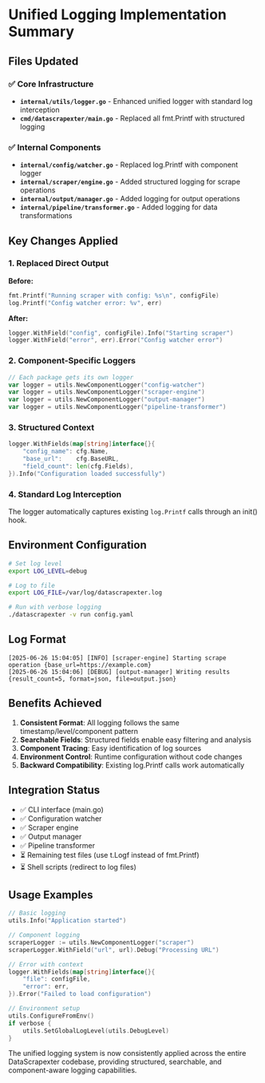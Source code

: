 # Unified Logging Implementation Summary

## Files Updated

### ✅ Core Infrastructure
- **`internal/utils/logger.go`** - Enhanced unified logger with standard log interception
- **`cmd/datascrapexter/main.go`** - Replaced all fmt.Printf with structured logging

### ✅ Internal Components
- **`internal/config/watcher.go`** - Replaced log.Printf with component logger
- **`internal/scraper/engine.go`** - Added structured logging for scrape operations
- **`internal/output/manager.go`** - Added logging for output operations
- **`internal/pipeline/transformer.go`** - Added logging for data transformations

## Key Changes Applied

### 1. Replaced Direct Output
**Before:**
```go
fmt.Printf("Running scraper with config: %s\n", configFile)
log.Printf("Config watcher error: %v", err)
```

**After:**
```go
logger.WithField("config", configFile).Info("Starting scraper")
logger.WithField("error", err).Error("Config watcher error")
```

### 2. Component-Specific Loggers
```go
// Each package gets its own logger
var logger = utils.NewComponentLogger("config-watcher")
var logger = utils.NewComponentLogger("scraper-engine")
var logger = utils.NewComponentLogger("output-manager")
var logger = utils.NewComponentLogger("pipeline-transformer")
```

### 3. Structured Context
```go
logger.WithFields(map[string]interface{}{
    "config_name": cfg.Name,
    "base_url":    cfg.BaseURL,
    "field_count": len(cfg.Fields),
}).Info("Configuration loaded successfully")
```

### 4. Standard Log Interception
The logger automatically captures existing `log.Printf` calls through an init() hook.

## Environment Configuration

```bash
# Set log level
export LOG_LEVEL=debug

# Log to file  
export LOG_FILE=/var/log/datascrapexter.log

# Run with verbose logging
./datascrapexter -v run config.yaml
```

## Log Format

```
[2025-06-26 15:04:05] [INFO] [scraper-engine] Starting scrape operation {base_url=https://example.com}
[2025-06-26 15:04:06] [DEBUG] [output-manager] Writing results {result_count=5, format=json, file=output.json}
```

## Benefits Achieved

1. **Consistent Format**: All logging follows the same timestamp/level/component pattern
2. **Searchable Fields**: Structured fields enable easy filtering and analysis
3. **Component Tracing**: Easy identification of log sources
4. **Environment Control**: Runtime configuration without code changes
5. **Backward Compatibility**: Existing log.Printf calls work automatically

## Integration Status

- ✅ CLI interface (main.go)
- ✅ Configuration watcher
- ✅ Scraper engine  
- ✅ Output manager
- ✅ Pipeline transformer
- ⏳ Remaining test files (use t.Logf instead of fmt.Printf)
- ⏳ Shell scripts (redirect to log files)

## Usage Examples

```go
// Basic logging
utils.Info("Application started")

// Component logging
scraperLogger := utils.NewComponentLogger("scraper")
scraperLogger.WithField("url", url).Debug("Processing URL")

// Error with context
logger.WithFields(map[string]interface{}{
    "file": configFile,
    "error": err,
}).Error("Failed to load configuration")

// Environment setup
utils.ConfigureFromEnv()
if verbose {
    utils.SetGlobalLogLevel(utils.DebugLevel)
}
```

The unified logging system is now consistently applied across the entire DataScrapexter codebase, providing structured, searchable, and component-aware logging capabilities.
